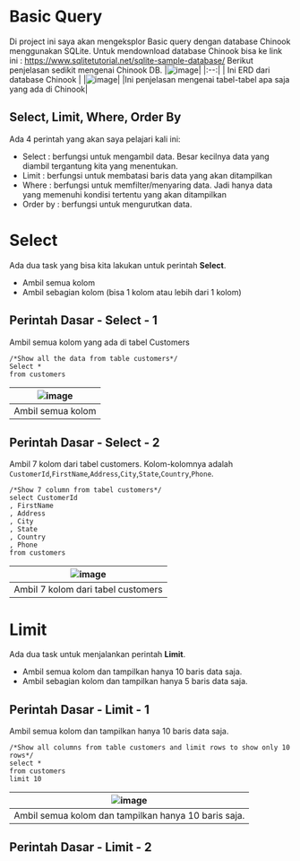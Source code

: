 # Basic Query
Di project ini saya akan mengeksplor Basic query dengan database Chinook menggunakan SQLite.
Untuk mendownload database Chinook bisa ke link ini : https://www.sqlitetutorial.net/sqlite-sample-database/
Berikut penjelasan sedikit mengenai Chinook DB. 
|![image](https://github.com/zeinhanafi/SQLPortfolio/assets/36752861/6f521fd0-43fb-473e-bf90-be696fa43ae1)|
|:--:|
| Ini ERD dari database Chinook |
|![image](https://github.com/zeinhanafi/SQLPortfolio/assets/36752861/c1554ae1-d82b-4a5a-9b48-a05dea3f1caa)|
|Ini penjelasan mengenai tabel-tabel apa saja yang ada di Chinook|
## Select, Limit, Where, Order By
Ada 4 perintah yang akan saya pelajari kali ini: 
- Select : berfungsi untuk mengambil data. Besar kecilnya data yang diambil tergantung kita yang menentukan.
- Limit : berfungsi untuk membatasi baris data yang akan ditampilkan
- Where : berfungsi untuk memfilter/menyaring data. Jadi hanya data yang memenuhi kondisi tertentu yang akan ditampilkan
- Order by : berfungsi untuk mengurutkan data.
# Select
Ada dua task yang bisa kita lakukan untuk perintah **Select**. 
- Ambil semua kolom
- Ambil sebagian kolom (bisa 1 kolom atau lebih dari 1 kolom)
## Perintah Dasar - Select - 1
Ambil semua kolom yang ada di tabel Customers
```
/*Show all the data from table customers*/
Select *
from customers 
```
|![image](https://github.com/zeinhanafi/SQLPortfolio/assets/36752861/e32f2583-4134-40e7-9eb1-24bdf5768e2d)|
|:--:|
|Ambil semua kolom|
## Perintah Dasar - Select - 2
Ambil 7 kolom dari tabel customers. Kolom-kolomnya adalah `CustomerId`,`FirstName`,`Address`,`City`,`State`,`Country`,`Phone`.
```
/*Show 7 column from tabel customers*/
select CustomerId
, FirstName
, Address
, City
, State
, Country
, Phone
from customers
```
|![image](https://github.com/zeinhanafi/SQLPortfolio/assets/36752861/4ae28b35-54f4-4a1e-8720-19fea05266e5)|
|:--:|
|Ambil 7 kolom dari tabel customers|
# Limit
Ada dua task untuk menjalankan perintah **Limit**. 
- Ambil semua kolom dan tampilkan hanya 10 baris data saja.
- Ambil sebagian kolom dan tampilkan hanya 5 baris data saja.
## Perintah Dasar - Limit - 1
Ambil semua kolom dan tampilkan hanya 10 baris data saja. 
```
/*Show all columns from table customers and limit rows to show only 10 rows*/
select *
from customers 
limit 10
```
|![image](https://github.com/zeinhanafi/SQLPortfolio/assets/36752861/63289ade-5555-4d67-8e15-095deead8d01)|
|:--:|
|Ambil semua kolom dan tampilkan hanya 10 baris saja.|
## Perintah Dasar - Limit - 2



